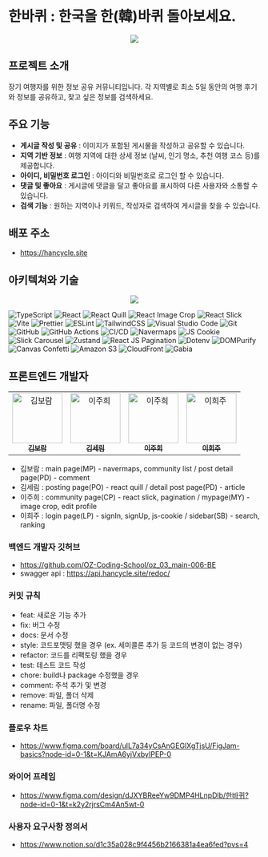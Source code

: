 # 한바퀴 : 한국을 한(韓)바퀴 돌아보세요.

<p align='center'><img src="https://github.com/user-attachments/assets/562aac17-7c2a-4c33-81a5-24c342011c97"/></p>

## 프로젝트 소개

장기 여행자를 위한 정보 공유 커뮤니티입니다. 각 지역별로 최소 5일 동안의 여행
후기와 정보를 공유하고, 찾고 싶은 정보를 검색하세요.

## 주요 기능

- **게시글 작성 및 공유** : 이미지가 포함된 게시물을 작성하고 공유할 수
  있습니다.
- **지역 기반 정보** : 여행 지역에 대한 상세 정보 (날씨, 인기 명소, 추천 여행
  코스 등)를 제공합니다.
- **아이디, 비밀번호 로그인** : 아이디와 비밀번호로 로그인 할 수 있습니다.
- **댓글 및 좋아요** : 게시글에 댓글을 달고 좋아요를 표시하여 다른 사용자와
  소통할 수 있습니다.
- **검색 기능** : 원하는 지역이나 키워드, 작성자로 검색하여 게시글을 찾을 수
  있습니다.

## 배포 주소

- https://hancycle.site

## 아키텍쳐와 기술

<p align='center'><img src="https://github.com/user-attachments/assets/07398c0d-b132-426e-94af-fc4cd234d1a1"/></p>

![TypeScript](https://img.shields.io/badge/typescript-3178C6?style=for-the-badge&logo=typescript&logoColor=white)
![React](https://img.shields.io/badge/react-61DAFB?style=for-the-badge&logo=react&logoColor=black)
![React Quill](https://img.shields.io/badge/react--quill-61DAFB?style=for-the-badge&logo=react&logoColor=black)
![React Image Crop](https://img.shields.io/badge/react--image--crop-61DAFB?style=for-the-badge&logo=react&logoColor=black)
![React Slick](https://img.shields.io/badge/react--slick-DB7093?style=for-the-badge&logo=react&logoColor=white)
![Vite](https://img.shields.io/badge/vite-646CFF?style=for-the-badge&logo=vite&logoColor=white)
![Prettier](https://img.shields.io/badge/prettier-F7B93E?style=for-the-badge&logo=prettier&logoColor=black)
![ESLint](https://img.shields.io/badge/eslint-4B32C3?style=for-the-badge&logo=eslint&logoColor=white)
![TailwindCSS](https://img.shields.io/badge/tailwindcss-38B2AC?style=for-the-badge&logo=tailwind-css&logoColor=white)
![Visual Studio Code](https://img.shields.io/badge/Visual%20Studio%20Code-0078D4?style=for-the-badge&logo=visual-studio-code&logoColor=white)
![Git](https://img.shields.io/badge/git-F05032?style=for-the-badge&logo=git&logoColor=white)
![GitHub](https://img.shields.io/badge/github-181717?style=for-the-badge&logo=github&logoColor=white)
![GitHub Actions](https://img.shields.io/badge/GitHub%20Actions-2088FF?style=for-the-badge&logo=github-actions&logoColor=white)
![CI/CD](https://img.shields.io/badge/CI%2FCD-3DDC84?style=for-the-badge&logo=continuous-delivery&logoColor=white)
![Navermaps](https://img.shields.io/badge/navermaps-03C75A?style=for-the-badge&logo=naver&logoColor=white)
![JS Cookie](https://img.shields.io/badge/js--cookie-F7DF1E?style=for-the-badge&logo=javascript&logoColor=black)
![Slick Carousel](https://img.shields.io/badge/slick--carousel-339AF0?style=for-the-badge&logo=carousel&logoColor=white)
![Zustand](https://img.shields.io/badge/zustand-333333?style=for-the-badge&logo=state-machine&logoColor=white)
![React JS Pagination](https://img.shields.io/badge/react--js--pagination-61DAFB?style=for-the-badge&logo=react&logoColor=black)
![Dotenv](https://img.shields.io/badge/dotenv-ECD53F?style=for-the-badge&logo=dotenv&logoColor=black)
![DOMPurify](https://img.shields.io/badge/dompurify-4B0082?style=for-the-badge&logo=purify&logoColor=white)
![Canvas Confetti](https://img.shields.io/badge/canvas--confetti-FF69B4?style=for-the-badge&logo=confetti&logoColor=white)
![Amazon S3](https://img.shields.io/badge/Amazon%20S3-569A31?style=for-the-badge&logo=amazon-s3&logoColor=white)
![CloudFront](https://img.shields.io/badge/CloudFront-FF9900?style=for-the-badge&logo=amazon-cloudfront&logoColor=white)
![Gabia](https://img.shields.io/badge/Gabia-005BAC?style=for-the-badge&logo=gabia&logoColor=white)

## 프론트엔드 개발자

<table>
  <tr>
    <td align="center">
      <a href="https://github.com/KingBoRam">
        <img src="https://avatars.githubusercontent.com/u/107662593?v=4" width="100" height="100" alt="김보람"/>
        <br />
        <sub><b>김보람</b></sub>
      </a>
    </td>
     <td align="center">
      <a href="https://github.com/srnnnn">
        <img src="https://avatars.githubusercontent.com/u/137134667?v=4" width="100" height="100" alt="이주희"/>
        <br />
        <sub><b>김세림</b></sub>
      </a>
    </td>
    <td align="center">
      <a href="https://github.com/jhdlana">
        <img src="https://avatars.githubusercontent.com/u/164306982?v=4" width="100" height="100" alt="이주희"/>
        <br />
        <sub><b>이주희</b></sub>
      </a>
    </td>
    <td align="center">
      <a href="https://github.com/h22jul22">
        <img src="https://avatars.githubusercontent.com/u/164333745?v=4" width="100" height="100" alt="이희주"/>
        <br />
        <sub><b>이희주</b></sub>
      </a>
    </td>
  </tr>
</table>

- 김보람 : main page(MP) - navermaps, community list / post detail page(PD) -
  comment
- 김세림 : posting page(PO) - react quill / detail post page(PD) - article
- 이주희 : community page(CP) - react slick, pagination / mypage(MY) - image
  crop, edit profile
- 이희주 : login page(LP) - signIn, signUp, js-cookie / sidebar(SB) - search,
  ranking

### 백엔드 개발자 깃허브

- https://github.com/OZ-Coding-School/oz_03_main-006-BE
- swagger api : https://api.hancycle.site/redoc/

### 커밋 규칙

- feat: 새로운 기능 추가
- fix: 버그 수정
- docs: 문서 수정
- style: 코드포맷팅 했을 경우 (ex. 세미콜론 추가 등 코드의 변경이 없는 경우)
- refactor: 코드를 리팩토링 했을 경우
- test: 테스트 코드 작성
- chore: build나 package 수정했을 경우
- comment: 주석 추가 및 변경
- remove: 파일, 폴더 삭제
- rename: 파일, 폴더명 수정

### 플로우 차트

- https://www.figma.com/board/uIL7a34yCsAnGEGlXgTjsU/FigJam-basics?node-id=0-1&t=KJAmA6yjVxbyIPEP-0

### 와이어 프레임

- https://www.figma.com/design/dJXYBReeYw9DMP4HLnpDlb/한바퀴?node-id=0-1&t=k2y2rjrsCm4An5wt-0

### 사용자 요구사항 정의서

- https://www.notion.so/d1c35a028c9f4456b2166381a4ea6fed?pvs=4
